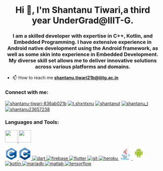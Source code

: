 <h1 align="center">Hi 👋, I'm Shantanu Tiwari,a third year UnderGrad@IIIT-G.</h1>
<h3 align="center">I am a skilled developer with expertise in C++, Kotlin, and Embedded Programming. I have extensive experience in Android native development using the Android framework, as well as some skin into experience in Embedded Development.  My diverse skill set allows me to deliver innovative solutions across various platforms and domains.</h3>



- 📫 How to reach me **shantanu.tiwari21b@iiitg.ac.in**



<h3 align="left">Connect with me:</h3>
<p align="left">
<a href="https://linkedin.com/in/shantanu-tiwari-836ab021b" target="blank"><img align="center" src="https://raw.githubusercontent.com/rahuldkjain/github-profile-readme-generator/master/src/images/icons/Social/linked-in-alt.svg" alt="shantanu-tiwari-836ab021b" height="30" width="40" /></a>
<a href="https://instagram.com/t.shxntxnu" target="blank"><img align="center" src="https://raw.githubusercontent.com/rahuldkjain/github-profile-readme-generator/master/src/images/icons/Social/instagram.svg" alt="t.shxntxnu" height="30" width="40" /></a>
<a href="https://www.codechef.com/users/shantanut" target="blank"><img align="center" src="https://cdn.jsdelivr.net/npm/simple-icons@3.1.0/icons/codechef.svg" alt="shantanut" height="30" width="40" /></a>
<a href="https://www.leetcode.com/shantanu_t" target="blank"><img align="center" src="https://raw.githubusercontent.com/rahuldkjain/github-profile-readme-generator/master/src/images/icons/Social/leet-code.svg" alt="shantanu_t" height="30" width="40" /></a>
<a href="https://auth.geeksforgeeks.org/user/shantanu23657238" target="blank"><img align="center" src="https://raw.githubusercontent.com/rahuldkjain/github-profile-readme-generator/master/src/images/icons/Social/geeks-for-geeks.svg" alt="shantanu23657238" height="30" width="40" /></a>
</p>

<h3 align="left">Languages and Tools:</h3>
<p align="left">  <a href="https://developer.android.com" target="_blank" rel="noreferrer"> <img src="https://www.elprocus.com/wp-content/uploads/2014/10/11.jpg" width="40" height="40"/> </a> 
  <a href="https://developer.android.com" target="_blank" rel="noreferrer"> <img src="https://www.embedded.com/wp-content/uploads/media-1175791-cypress-psoc-5lp-400.jpg" width="40" height="40"/> </a> 
  
  <a href="https://www.cprogramming.com/" target="_blank" rel="noreferrer"> <img src="https://raw.githubusercontent.com/devicons/devicon/master/icons/c/c-original.svg" alt="c" width="40" height="40"/> </a> <a href="https://www.w3schools.com/cpp/" target="_blank" rel="noreferrer"> <img src="https://raw.githubusercontent.com/devicons/devicon/master/icons/cplusplus/cplusplus-original.svg" alt="cplusplus" width="40" height="40"/> </a> <a href="https://dart.dev" target="_blank" rel="noreferrer"> <img src="https://www.vectorlogo.zone/logos/dartlang/dartlang-icon.svg" alt="dart" width="40" height="40"/> </a> <a href="https://firebase.google.com/" target="_blank" rel="noreferrer"> <img src="https://www.vectorlogo.zone/logos/firebase/firebase-icon.svg" alt="firebase" width="40" height="40"/> </a> <a href="https://flutter.dev" target="_blank" rel="noreferrer"> <img src="https://www.vectorlogo.zone/logos/flutterio/flutterio-icon.svg" alt="flutter" width="40" height="40"/> </a> <a href="https://git-scm.com/" target="_blank" rel="noreferrer"> <img src="https://www.vectorlogo.zone/logos/git-scm/git-scm-icon.svg" alt="git" width="40" height="40"/> </a> <a href="https://heroku.com" target="_blank" rel="noreferrer"> <img src="https://www.vectorlogo.zone/logos/heroku/heroku-icon.svg" alt="heroku" width="40" height="40"/> </a> <a href="https://www.java.com" target="_blank" rel="noreferrer"> <img src="https://raw.githubusercontent.com/devicons/devicon/master/icons/java/java-original.svg" alt="java" width="40" height="40"/> </a><a href="https://developer.android.com" target="_blank" rel="noreferrer"> <img src="https://raw.githubusercontent.com/devicons/devicon/master/icons/android/android-original-wordmark.svg" alt="android" width="40" height="40"/> </a>  <a href="https://kotlinlang.org" target="_blank" rel="noreferrer"> <img src="https://www.vectorlogo.zone/logos/kotlinlang/kotlinlang-icon.svg" alt="kotlin" width="40" height="40"/> </a> <a href="https://mariadb.org/" target="_blank" rel="noreferrer"> <img src="https://www.vectorlogo.zone/logos/mariadb/mariadb-icon.svg" alt="mariadb" width="40" height="40"/> </a> <a href="https://www.mathworks.com/" target="_blank" rel="noreferrer"> <img src="https://upload.wikimedia.org/wikipedia/commons/2/21/Matlab_Logo.png" alt="matlab" width="40" height="40"/> </a> <a href="https://www.tensorflow.org" target="_blank" rel="noreferrer"> <img src="https://www.vectorlogo.zone/logos/tensorflow/tensorflow-icon.svg" alt="tensorflow" width="40" height="40"/> </a> </p>
